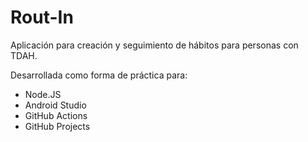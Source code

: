 # Rout-In
Aplicación para creación y seguimiento de hábitos para personas con TDAH.

Desarrollada como forma de práctica para:
  - Node.JS
  - Android Studio
  - GitHub Actions
  - GitHub Projects
